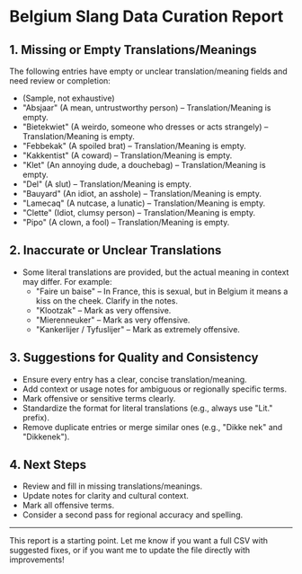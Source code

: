 # Belgium Slang Data Curation Report

## 1. Missing or Empty Translations/Meanings

The following entries have empty or unclear translation/meaning fields and need review or completion:

- (Sample, not exhaustive)
- "Absjaar" (A mean, untrustworthy person) – Translation/Meaning is empty.
- "Bietekwiet" (A weirdo, someone who dresses or acts strangely) – Translation/Meaning is empty.
- "Febbekak" (A spoiled brat) – Translation/Meaning is empty.
- "Kakkentist" (A coward) – Translation/Meaning is empty.
- "Klet" (An annoying dude, a douchebag) – Translation/Meaning is empty.
- "Del" (A slut) – Translation/Meaning is empty.
- "Bauyard" (An idiot, an asshole) – Translation/Meaning is empty.
- "Lamecaq" (A nutcase, a lunatic) – Translation/Meaning is empty.
- "Clette" (Idiot, clumsy person) – Translation/Meaning is empty.
- "Pipo" (A clown, a fool) – Translation/Meaning is empty.

## 2. Inaccurate or Unclear Translations

- Some literal translations are provided, but the actual meaning in context may differ. For example:
  - "Faire un baise" – In France, this is sexual, but in Belgium it means a kiss on the cheek. Clarify in the notes.
  - "Klootzak" – Mark as very offensive.
  - "Mierenneuker" – Mark as very offensive.
  - "Kankerlijer / Tyfuslijer" – Mark as extremely offensive.

## 3. Suggestions for Quality and Consistency

- Ensure every entry has a clear, concise translation/meaning.
- Add context or usage notes for ambiguous or regionally specific terms.
- Mark offensive or sensitive terms clearly.
- Standardize the format for literal translations (e.g., always use "Lit." prefix).
- Remove duplicate entries or merge similar ones (e.g., "Dikke nek" and "Dikkenek").

## 4. Next Steps

- Review and fill in missing translations/meanings.
- Update notes for clarity and cultural context.
- Mark all offensive terms.
- Consider a second pass for regional accuracy and spelling.

---

This report is a starting point. Let me know if you want a full CSV with suggested fixes, or if you want me to update the file directly with improvements!
